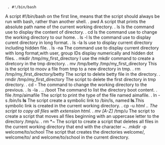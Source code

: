      . #!/bin/bash
 A script  #!/bin/bash on the first line,  means that the script should always be run with bash, rather than another shell.
     . pwd
 A script that prints the absolute path name of the current working directory.
    . ls
Is the command use to display the content of directory.
    . cd
Is the command use to change the working directory to our home.
    . ls -l
Is the command use to display curent directory in long format.
    . ls -la
Is use to display current directory including hidden file.
    . ls -na
The command use to display current directory with long format,with user, group IDs display numerically and hidden dot files.
    . mkdir /tmp/my_first_directory 
I use the mkdir command to create a diretcory in the tmp directory.
    . mv /tmp/betty /tmp/my_first_directory
This is the script to moov a file from tmp to a new directory in tmp.
    . rm /tmp/my_first_directory/betty
The script to delete betty file in the directory.
    . rmdir /tmp/my_first_directory
The script to delete the first directory in tmp directory.
    . cd -
The command to change the working directory to the previous.
    . ls -la . .. /boot
The command to list the directory boot content.
    . file /tmp/aimafile
The script to print the type of the file named aimafile.
    . ln -s /bin/ls __ls__
The script create a symbolic link to /bin/ls, named __ls__.This symbolic link is created in the current working directory.
    . cp -u *html ..
The script to copy all files with extension html.
    . mv [A-Z]* /tmp/u
The script to create a script that moves all files beginning with an uppercase letter to the directory /tmp/u.
    . rm *~
The script to create a script that deletes all files in the current working directory that end with the character ~.
    .mkdir -p welcome/to/school
 The script that creates the directories welcome/, welcome/to/ and welcome/to/school in the current directory.

